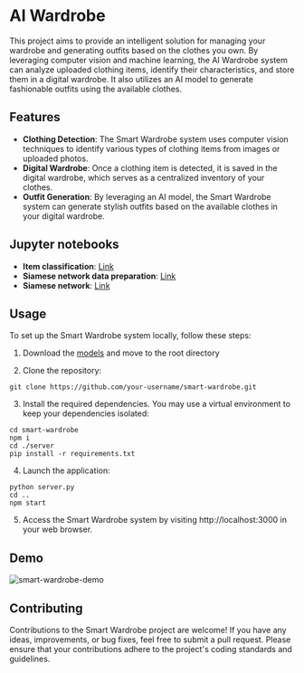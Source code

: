# AI Wardrobe
This project aims to provide an intelligent solution for managing your wardrobe and generating outfits based on the clothes you own. By leveraging computer vision and machine learning, the AI Wardrobe system can analyze uploaded clothing items, identify their characteristics, and store them in a digital wardrobe. It also utilizes an AI model to generate fashionable outfits using the available clothes.

## Features
* **Clothing Detection**: The Smart Wardrobe system uses computer vision techniques to identify various types of clothing items from images or uploaded photos.
* **Digital Wardrobe**: Once a clothing item is detected, it is saved in the digital wardrobe, which serves as a centralized inventory of your clothes.
* **Outfit Generation**: By leveraging an AI model, the Smart Wardrobe system can generate stylish outfits based on the available clothes in your digital wardrobe.

## Jupyter notebooks
* **Item classification**: [Link](https://colab.research.google.com/drive/1rBoMSQz3JSipRs9IQRFEHFFgR_rb_uhx?usp=sharing)
*  **Siamese network data preparation**: [Link](https://colab.research.google.com/drive/1VG9TsyyLwghVEmNTNt2e0lSv1n6BZhT6?usp=share_link)
*  **Siamese network**: [Link](https://colab.research.google.com/drive/1suMfgb-5VG7dK852z-YcrP5ZYUHPKYlB?usp=sharing)

## Usage

To set up the Smart Wardrobe system locally, follow these steps:

1. Download the [models](https://drive.google.com/file/d/1iR8BF3As2roXZdprnVHAXmc3TuRHzq18/view?usp=share_link) and move to the root directory

2. Clone the repository:
```
git clone https://github.com/your-username/smart-wardrobe.git
```
3. Install the required dependencies. You may use a virtual environment to keep your dependencies isolated:
```
cd smart-wardrobe
npm i
cd ./server
pip install -r requirements.txt
```
4. Launch the application:
```
python server.py
cd ..
npm start
```
5. Access the Smart Wardrobe system by visiting http://localhost:3000 in your web browser.

## Demo

![smart-wardrobe-demo](https://github.com/kkulykk/smart-wardrobe/assets/72144618/ff8f6b8f-71ac-4dd7-a357-f8d0e085d6b4)


## Contributing
Contributions to the Smart Wardrobe project are welcome! If you have any ideas, improvements, or bug fixes, feel free to submit a pull request. Please ensure that your contributions adhere to the project's coding standards and guidelines.
